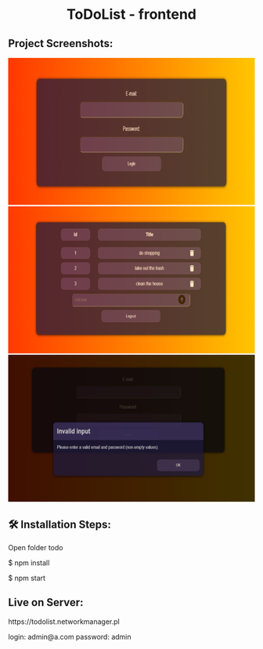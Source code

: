 <h1 align="center" id="title">ToDoList - frontend</h1>

<h2>Project Screenshots:</h2>

<img src="https://github.com/dans100/ToDoList-frontend/blob/main/public/login.png" alt="project-screenshot" width="800" height="300/">
<img src="https://github.com/dans100/ToDoList-frontend/blob/main/public/view.png" alt="project-screenshot" width="800" height="300/">
<img src="https://github.com/dans100/ToDoList-frontend/blob/main/public/error.png" alt="project-screenshot" width="800" height="300/">

<h2>🛠️ Installation Steps:</h2>

<p>Open folder todo</p>

<p>$ npm install</p>

<p>$ npm start</p>

<h2>Live on Server:</h2>

<p>https://todolist.networkmanager.pl</p>

<p>login: admin@a.com
   password: admin
<p>

